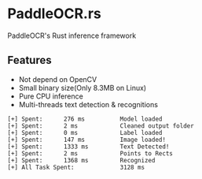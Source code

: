 # PaddleOCR.rs

PaddleOCR's Rust inference framework

## Features

- Not depend on OpenCV
- Small binary size(Only 8.3MB on Linux)
- Pure CPU inference
- Multi-threads text detection & recognitions

```shell
[+] Spent:      276 ms          Model loaded
[+] Spent:      2 ms            Cleaned output folder
[+] Spent:      0 ms            Label loaded
[+] Spent:      147 ms          Image loaded!
[+] Spent:      1333 ms         Text Detected!
[+] Spent:      2 ms            Points to Rects
[+] Spent:      1368 ms         Recognized
[+] All Task Spent:             3128 ms
```